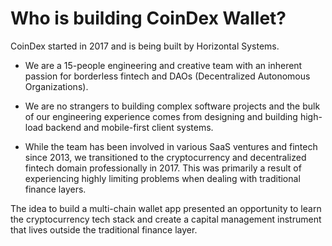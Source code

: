 # Who is building CoinDex Wallet?

CoinDex started in 2017 and is being built by Horizontal Systems.

- We are a 15-people engineering and creative team with an inherent passion for borderless fintech and DAOs (Decentralized Autonomous Organizations).

- We are no strangers to building complex software projects and the bulk of our engineering experience comes from designing and building high-load backend and mobile-first client systems.

- While the team has been involved in various SaaS ventures and fintech since 2013, we transitioned to the cryptocurrency and decentralized fintech domain professionally in 2017. This was primarily a result of experiencing highly limiting problems when dealing with traditional finance layers.

The idea to build a multi-chain wallet app presented an opportunity to learn the cryptocurrency tech stack and create a capital management instrument that lives outside the traditional finance layer.
